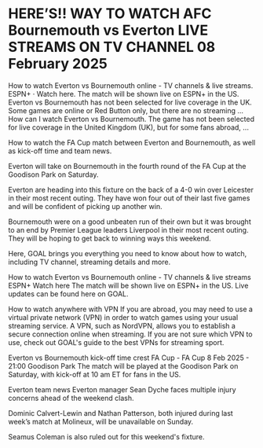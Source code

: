 # HERE’S!! WAY TO WATCH AFC Bournemouth vs Everton LIVE STREAMS ON TV CHANNEL 08 February 2025

How to watch Everton vs Bournemouth online - TV channels & live streams. ESPN+ · Watch here. The match will be shown live on ESPN+ in the US. Everton vs Bournemouth has not been selected for live coverage in the UK. Some games are online or Red Button only, but there are no streaming ...  How can I watch Everton vs Bournemouth. The game has not been selected for live coverage in the United Kingdom (UK), but for some fans abroad, ...

How to watch the FA Cup match between Everton and Bournemouth, as well as kick-off time and team news.

Everton will take on Bournemouth in the fourth round of the FA Cup at the Goodison Park on Saturday.

Everton are heading into this fixture on the back of a 4-0 win over Leicester in their most recent outing. They have won four out of their last five games and will be confident of picking up another win.

Bournemouth were on a good unbeaten run of their own but it was brought to an end by Premier League leaders Liverpool in their most recent outing. They will be hoping to get back to winning ways this weekend.

Here, GOAL brings you everything you need to know about how to watch, including TV channel, streaming details and more.

How to watch Everton vs Bournemouth online - TV channels & live streams
	ESPN+	Watch here
The match will be shown live on ESPN+ in the US. Live updates can be found here on GOAL.

How to watch anywhere with VPN
If you are abroad, you may need to use a virtual private network (VPN) in order to watch games using your usual streaming service. A VPN, such as NordVPN, allows you to establish a secure connection online when streaming. If you are not sure which VPN to use, check out GOAL's guide to the best VPNs for streaming sport.

Everton vs Bournemouth kick-off time
crest
FA Cup - FA Cup
8 Feb 2025 - 21:00
Goodison Park
The match will be played at the Goodison Park on Saturday, with kick-off at 10 am ET for fans in the US.

Everton team news
Everton manager Sean Dyche faces multiple injury concerns ahead of the weekend clash.

Dominic Calvert-Lewin and Nathan Patterson, both injured during last week’s match at Molineux, will be unavailable on Sunday.

Seamus Coleman is also ruled out for this weekend's fixture.
